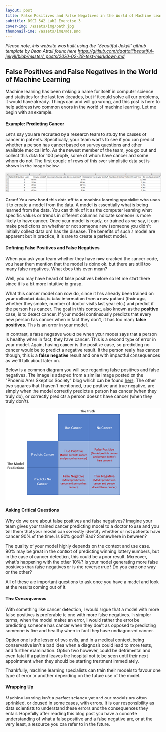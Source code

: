 ```yaml
---
layout: post
title: False Positives and False Negatives in the World of Machine Learning
subtitle: DSCI 542 Lab2 Exercise 3
cover-img: /assets/img/path.jpg
thumbnail-img: /assets/img/mds.png
---
```

*Please note, this website was built using the "Beautiful Jekyll" github template by Dean Attali found here https://github.com/daattali/beautiful-jekyll/blob/master/_posts/2020-02-28-test-markdown.md*

## False Positives and False Negatives in the World of Machine Learning

Machine learning has been making a name for itself in computer science and statistics for the last few decades, but if it could solve all our problems, it would have already. Things can and will go wrong, and this post is here to help address two common errors in the world of machine learning. Let me begin with an example. 

#### Example: Predicting Cancer

Let's say you are recruited by a research team to study the causes of cancer in patients. Specifically, your team wants to see if you can predict whether a person has cancer based on survey questions and other available medical info. As the newest member of the team, you go out and collect this data for 100 people, some of whom have cancer and some whom do not. The first couple of rows of this over simplistic data set is shown in the image below.

![cancer data](/assets/img/cancer_data.PNG)

Great! You now hand this data off to a machine learning specialist who uses it to create a model from the data. A model is essentially what is being learned from the data. You can think of it as the computer learning what specific values or trends in different columns indicate someone is more likely to have cancer. Once your model is ready, or trained as we say, it can make predictions on whether or not someone new (someone you didn't initially collect data on) has the disease. The benefits of such a model are apparent but in practice, it is rare to create a perfect model.

#### Defining False Positives and False Negatives

When you ask your team whether they have now cracked the cancer code, you hear them mention that the model is doing ok, but there are still too many false negatives. What does this even mean? 

Well, you may have heard of false positives before so let me start there since it is a bit more intuitive to grasp. 

What this cancer model can now do, since it has already been trained on your collected data, is take information from a new patient (their age, whether they smoke, number of doctor visits last year etc.) and predict if the person has cancer. The goal in this context, also known as the **positive** case, is to detect cancer. If your model continuously predicts that every new person has cancer when in fact they don't, it has too many **false positives**. This is an error in your model.

In contrast, a false negative would be when your model says that a person is healthy when in fact, they have cancer. This is a second type of error in your model. Again, having cancer is the positive case, so predicting no cancer would be to predict a negative result. If the person really has cancer though, this is a **false negative** result and one with impactful consequences as we'll talk about later on.  

Below is a common diagram you will see regarding false positives and false negatives. The image is adapted from a similar image posted on the "Phoenix Area Skeptics Society" blog which can be found [here](https://phoenixskeptics.wordpress.com/2013/07/14/false-positives-and-the-base-rate-fallacy/). The other two squares that I haven't mentioned, true positive and true negative, are simply when the model correctly predicts a person has cancer (when they truly do), or correctly predicts a person doesn't have cancer (when they truly don't).

![types of error square](/assets/img/results_square.PNG)

#### Asking Critical Questions

Why do we care about false positives and false negatives? Imagine your team gives your trained cancer predicting model to a doctor to use and you tell them that your model can correctly identify whether or not patients have cancer 90% of the time. Is 90% good? Bad? Somewhere in between? 

The quality of your model highly depends on the context and use case. 90% may be great in the context of predicting winning lottery numbers, but in the case of cancer detection, this could be a poor result. Moreover, what's happening with the other 10%? Is your model generating more false positives than false negatives or is the reverse true? Do you care one way or the other?

All of these are important questions to ask once you have a model and look at the results coming out of it.

#### The Consequences

With something like cancer detection, I would argue that a model with more false positives is preferable to one with more false negatives. In simpler terms, when the model makes an error, I would rather the error be predicting someone has cancer when they don't as opposed to predicting someone is fine and healthy when in fact they have undiagnosed cancer.

Option one is the lesser of two evils, and in a medical context, being conservative isn't a bad idea when a diagnosis could lead to more tests, and further examination. Option two however, could be detrimental and even fatal if a patient leaves the hospital not to be seen until their next appointment when they should be starting treatment immediately. 

Thankfully, machine learning specialists can train their models to favour one type of error or another depending on the future use of the model.

#### Wrapping Up

Machine learning isn't a perfect science yet and our models are often sprinkled, or doused in some cases, with errors. It is our responsibility as data scientists to understand these errors and the consequences they entail. Hopefully after reading this blog post you have a concrete understanding of what a false positive and a false negative are, or at the very least, a resource you can refer to in the future.